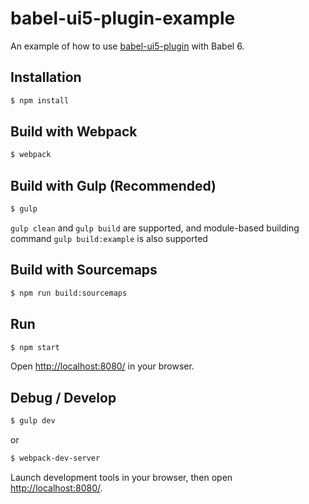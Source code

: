 # babel-ui5-plugin-example
An example of how to use [babel-ui5-plugin](https://github.com/MagicCube/babel-plugin-ui5) with Babel 6.

## Installation
```sh
$ npm install
```

## Build with Webpack
```sh
$ webpack
```

## Build with Gulp (Recommended)
```sh
$ gulp
```
`gulp clean` and `gulp build` are supported, and module-based building command `gulp build:example` is also supported

## Build with Sourcemaps
```sh
$ npm run build:sourcemaps
```

## Run
```sh
$ npm start
```
Open [http://localhost:8080/](http://localhost:8080/) in your browser.

## Debug / Develop
```sh
$ gulp dev
```

or

```sh
$ webpack-dev-server
```

 Launch development tools in your browser, then open [http://localhost:8080/](http://localhost:8080/).
